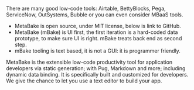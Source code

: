 

There are many good low-code tools: Airtable, BettyBlocks, Pega, ServiceNow, OutSystems, Bubble or you can even consider MBaaS tools. 

- MetaBake is open source, under MIT license, below is link to GitHub.
- MetaBake (mBake) is UI first, the first iteration is a hard-coded data prototype, to make sure UI is right. mBake treats back end as second step.
- mBake tooling is text based, it is not a GUI: it is programmer friendly. 

MetaBake is the extensible low-code productivity tool for application developers via static generation; with Pug, Markdown and more; including dynamic data binding. It is specifically built and customized for developers. We give the chance to let you use a text editor to build your app.



